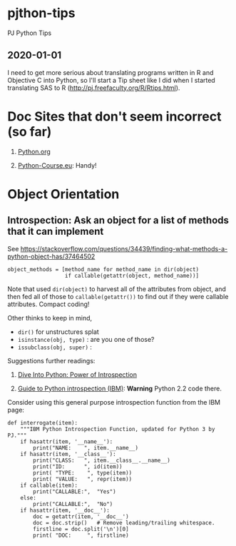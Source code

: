 # pjthon-tips
PJ Python Tips
## 2020-01-01

I need to get more serious about translating programs written in R and
Objective C into Python, so I'll start a Tip sheet like I did when I
started translating SAS to R (http://pj.freefaculty.org/R/Rtips.html).


# Doc Sites that don't seem incorrect (so far)

1. [Python.org](https://docs.python.org/3/)

2. [Python-Course.eu](https://www.python-course.eu/python3_print.php):
Handy!


# Object Orientation

## Introspection: Ask an object for a list of methods that it can implement

See
https://stackoverflow.com/questions/34439/finding-what-methods-a-python-object-has/37464502

```
object_methods = [method_name for method_name in dir(object)
                  if callable(getattr(object, method_name))]
```

Note that used `dir(object)` to harvest all of the attributes from
object, and then fed all of those to `callable(getattr())` to find out
if they were callable attributes.  Compact coding!

Other thinks to keep in mind, 

* `dir()` for unstructures splat
* `isinstance(obj, type)` : are you one of those? 
* `issubclass(obj, super)` :

Suggestions further readings:

1. [Dive Into Python: Power of
Introspection](https://web.archive.org/web/20180901124519/http://www.diveintopython.net/power_of_introspection/index.html
"Introspection")

2. [Guide to Python introspection
   (IBM)](https://www.ibm.com/developerworks/library/l-pyint/index.html):
   **Warning** Python 2.2 code there.


Consider using this general purpose introspection function from the
IBM page:

```{python}
def interrogate(item):
    """IBM Python Introspection Function, updated for Python 3 by PJ."""
    if hasattr(item, '__name__'):
        print("NAME:    ", item.__name__)
    if hasattr(item, '__class__'):
        print("CLASS:   ", item.__class__.__name__)
        print("ID:      ", id(item))
        print( "TYPE:    ", type(item))
        print( "VALUE:   ", repr(item))
    if callable(item):
        print("CALLABLE:",  "Yes")
    else:
        print("CALLABLE:",  "No")
    if hasattr(item, '__doc__'):
        doc = getattr(item, '__doc__')
        doc = doc.strip()   # Remove leading/trailing whitespace.
        firstline = doc.split('\n')[0]
        print( "DOC:     ", firstline)
```


